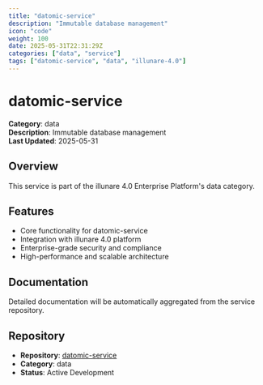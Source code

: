 ```yaml
---
title: "datomic-service"
description: "Immutable database management"
icon: "code"
weight: 100
date: 2025-05-31T22:31:29Z
categories: ["data", "service"]
tags: ["datomic-service", "data", "illunare-4.0"]
---
```


# datomic-service

**Category**: data  
**Description**: Immutable database management  
**Last Updated**: 2025-05-31

## Overview

This service is part of the illunare 4.0 Enterprise Platform's data category.

## Features

- Core functionality for datomic-service
- Integration with illunare 4.0 platform
- Enterprise-grade security and compliance
- High-performance and scalable architecture

## Documentation

Detailed documentation will be automatically aggregated from the service repository.

## Repository

- **Repository**: [datomic-service](https://github.com/illunare-40/datomic-service)
- **Category**: data
- **Status**: Active Development

